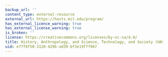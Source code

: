 ```yaml
---
backup_url: ''
content_type: external-resource
external_url: https://hasts.mit.edu/program/
has_external_licence_warning: true
has_external_license_warning: true
is_broken: ''
license: https://creativecommons.org/licenses/by-nc-sa/4.0/
title: History, Anthropology, and Science, Technology, and Society (HASTS)
uid: e77f0f50-3128-429b-ad39-bf3e19fff967
---
```


